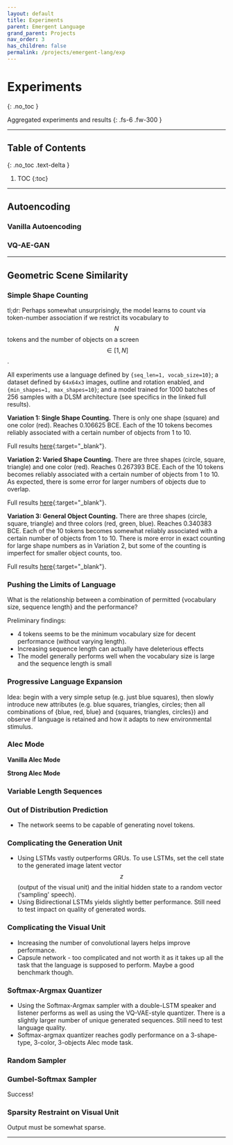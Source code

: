 ```yaml
---
layout: default
title: Experiments
parent: Emergent Language
grand_parent: Projects
nav_order: 3
has_children: false
permalink: /projects/emergent-lang/exp
---
```


# Experiments
{: .no_toc }

Aggregated experiments and results
{: .fs-6 .fw-300 }

---

## Table of Contents
{: .no_toc .text-delta }

1. TOC
{:toc}

---

## Autoencoding

### Vanilla Autoencoding

### VQ-AE-GAN

---

## Geometric Scene Similarity

### Simple Shape Counting
tl;dr: Perhaps somewhat unsurprisingly, the model learns to count via token-number association if we restrict its vocabulary to $$N$$ tokens and the number of objects on a screen $$\in [1, N]$$.

All experiments use a language defined by `{seq_len=1, vocab_size=10}`; a dataset defined by `64x64x3` images, outline and rotation enabled, and `{min_shapes=1, max_shapes=10}`; and a model trained for 1000 batches of 256 samples with a DLSM architecture (see specifics in the linked full results).

**Variation 1: Single Shape Counting.** There is only one shape (square) and one color (red). Reaches 0.106625 BCE. 
Each of the 10 tokens becomes reliably associated with a certain number of objects from 1 to 10.

<!-- ![image](https://user-images.githubusercontent.com/73039742/163699501-5e976ec9-e65c-47f4-b285-f0e94ecc0c13.png)

<center>
<img src="https://user-images.githubusercontent.com/73039742/163699559-3238aeef-f837-4aee-834b-d252f462b495.png" width="60%" />
</center>

<center>
<img src="https://user-images.githubusercontent.com/73039742/163699562-92d1d60e-bd14-4a72-b9d8-730be57abe5d.png" width="60%" />
</center>

<center>
<img src="https://user-images.githubusercontent.com/73039742/163699572-65cc4e9a-8bc3-4590-a1ad-92b9a678a243.png" width="60%" />
</center>
 -->
Full results [here](https://drive.google.com/file/d/1XNlA4-Zv61-IshDQd8-4NxNUQAyaLYH0/view?usp=sharing){:target="_blank"}.

**Variation 2: Varied Shape Counting.** There are three shapes (circle, square, triangle) and one color (red). Reaches 0.267393 BCE. Each of the 10 tokens becomes reliably associated with a certain number of objects from 1 to 10. As expected, there is some error for larger numbers of objects due to overlap.

<!-- ![image](https://user-images.githubusercontent.com/73039742/163699588-53cbb985-8bc0-4690-aedb-ee8925106732.png)

<center>
<img src="https://user-images.githubusercontent.com/73039742/163699599-714a5a13-4874-4f81-8b18-f8ee35426f46.png" width="60%" />
</center>

<center>
<img src="https://user-images.githubusercontent.com/73039742/163699593-c614820c-fab1-426e-92c0-f1218151873d.png" width="60%" />
</center>

<center>
<img src="https://user-images.githubusercontent.com/73039742/163699605-5015bdaf-7d22-476a-8e00-352334fe48ad.png" width="60%" />
</center> -->

Full results [here](https://drive.google.com/file/d/1XNlA4-Zv61-IshDQd8-4NxNUQAyaLYH0/view?usp=sharing){:target="_blank"}.

**Variation 3: General Object Counting.** There are three shapes (circle, square, triangle) and three colors (red, green, blue). Reaches 0.340383 BCE. Each of the 10 tokens becomes somewhat reliably associated with a certain number of objects from 1 to 10. There is more error in exact counting for large shape numbers as in Variation 2, but some of the counting is imperfect for smaller object counts, too.

<!-- ![image](https://user-images.githubusercontent.com/73039742/163699621-cc3ff39d-e5b4-404d-9c3b-297e6587f21a.png)

<center>
<img src="https://user-images.githubusercontent.com/73039742/163699652-35ee2b6f-d35c-4f2b-a234-41abc6cd5c29.png" width="60%" />
</center>

<center>
<img src="https://user-images.githubusercontent.com/73039742/163699647-f42dd091-9823-4b50-b5fe-b3a7afba0af8.png" width="60%" />
</center>

<center>
<img src="https://user-images.githubusercontent.com/73039742/163699657-e3a9ff51-7a31-4ae9-8463-5c91040fcd9a.png" width="60%" />
</center>
 -->

Full results [here](https://drive.google.com/file/d/1_-kw1U2-I7Zl-8IXZbxRspHFCWgfGgN_/view?usp=sharing){:target="_blank"}.

### Pushing the Limits of Language
What is the relationship between a combination of permitted {vocabulary size, sequence length} and the performance?

Preliminary findings:
- 4 tokens seems to be the minimum vocabulary size for decent performance (without varying length).
- Increasing sequence length can actually have deleterious effects
- The model generally performs well when the vocabulary size is large and the sequence length is small

### Progressive Language Expansion
Idea: begin with a very simple setup (e.g. just blue squares), then slowly introduce new attributes (e.g. blue squares, triangles, circles; then all combinations of {blue, red, blue} and {squares, triangles, circles}) and observe if language is retained and how it adapts to new environmental stimulus.

### Alec Mode

**Vanilla Alec Mode**

**Strong Alec Mode**

### Variable Length Sequences

### Out of Distribution Prediction
- The network seems to be capable of generating novel tokens.

### Complicating the Generation Unit
- Using LSTMs vastly outperforms GRUs. To use LSTMs, set the cell state to the generated image latent vector $$z$$ (output of the visual unit) and the initial hidden state to a random vector ('sampling' speech).
- Using Bidirectional LSTMs yields slightly better performance. Still need to test impact on quality of generated words.

### Complicating the Visual Unit
- Increasing the number of convolutional layers helps improve performance.
- Capsule network - too complicated and not worth it as it takes up all the task that the language is supposed to perform. Maybe a good benchmark though.

### Softmax-Argmax Quantizer
- Using the Softmax-Argmax sampler with a double-LSTM speaker and listener performs as well as using the VQ-VAE-style quantizer. There is a slightly larger number of unique generated sequences. Still need to test language quality.
- Softmax-argmax quantizer reaches godly performance on a 3-shape-type, 3-color, 3-objects Alec mode task.

### Random Sampler

### Gumbel-Softmax Sampler
Success!

### Sparsity Restraint on Visual Unit
Output must be somewhat sparse.

---
